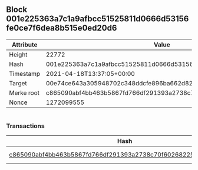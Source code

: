 ## Block 001e225363a7c1a9afbcc51525811d0666d53156fe0ce7f6dea8b515e0ed20d6

Attribute | Value
--- | ---
Height | 22772
Hash | 001e225363a7c1a9afbcc51525811d0666d53156fe0ce7f6dea8b515e0ed20d6
Timestamp | 2021-04-18T13:37:05+00:00
Target | 00e74ce643a305948702c348ddcfe896ba662d82c1a228faf4ad12250f07334e
Merke root | c865090abf4bb463b5867fd766df291393a2738c70f602682257318ad3cc34df
Nonce | 1272099555

```

```

### Transactions

Hash | Amount
--- | ---
[c865090abf4bb463b5867fd766df291393a2738c70f602682257318ad3cc34df](c865090abf4bb463b5867fd766df291393a2738c70f602682257318ad3cc34df.md) | 10.00000000 SKEPTI 

